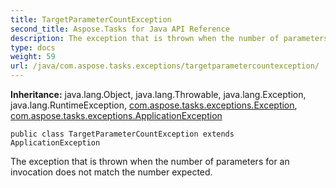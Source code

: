 ```yaml
---
title: TargetParameterCountException
second_title: Aspose.Tasks for Java API Reference
description: The exception that is thrown when the number of parameters for an invocation does not match the number expected.
type: docs
weight: 59
url: /java/com.aspose.tasks.exceptions/targetparametercountexception/
---
```


**Inheritance:**
java.lang.Object, java.lang.Throwable, java.lang.Exception, java.lang.RuntimeException, [com.aspose.tasks.exceptions.Exception](../../com.aspose.tasks.exceptions/exception), [com.aspose.tasks.exceptions.ApplicationException](../../com.aspose.tasks.exceptions/applicationexception)
```
public class TargetParameterCountException extends ApplicationException
```

The exception that is thrown when the number of parameters for an invocation does not match the number expected.
